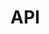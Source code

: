 # API

<!-- ## Client
::: src.cpln.api.client.APIClient

## Workloads
::: src.cpln.api.workload.WorkloadApiMixin
::: src.cpln.api.workload.WorkloadDeploymentMixin -->
